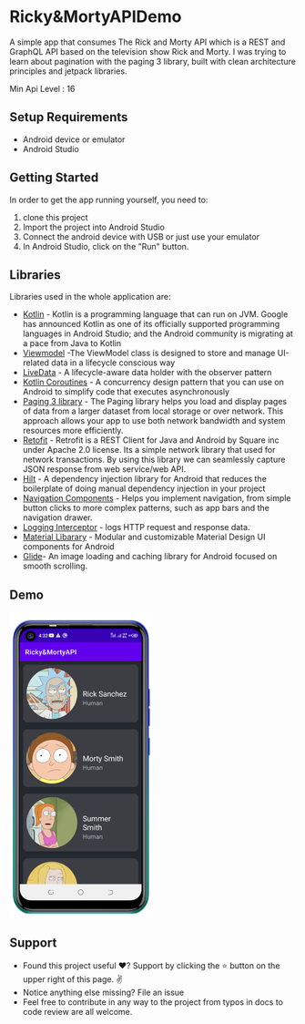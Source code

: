 <p align="center">

# Ricky&MortyAPIDemo

A simple app that consumes The Rick and Morty API which is a REST and GraphQL API based on the television show Rick and Morty. I was trying to learn about pagination with the paging 3 library, built with clean architecture principles and jetpack libraries.

Min Api Level : 16 

## Setup Requirements

- Android device or emulator
- Android Studio

## Getting Started

In order to get the app running yourself, you need to:

1.  clone this project
2.  Import the project into Android Studio
3.  Connect the android device with USB or just use your emulator
4.  In Android Studio, click on the "Run" button.

## Libraries

Libraries used in the whole application are:

- [Kotlin](https://developer.android.com/kotlin) - Kotlin is a programming language that can run on JVM. Google has announced Kotlin as one of its officially supported programming languages in Android Studio; and the Android community is migrating at a pace from Java to Kotlin
- [Viewmodel](https://developer.android.com/topic/libraries/architecture/viewmodel) -The ViewModel class is designed to store and manage UI-related data in a lifecycle conscious way
- [LiveData](https://developer.android.com/topic/libraries/architecture/livedata) -  A lifecycle-aware data holder with the observer pattern
- [Kotlin Coroutines](https://developer.android.com/kotlin/coroutines) - A concurrency design pattern that you can use on Android to simplify code that executes asynchronously
- [Paging 3 library](https://developer.android.com/topic/libraries/architecture/paging/v3-overview) -  The Paging library helps you load and display pages of data from a larger dataset from local storage or over network. This approach allows your app to use both network bandwidth and system resources more efficiently.
- [Retofit](https://square.github.io/retrofit) -  Retrofit is a REST Client for Java and Android by Square inc under Apache 2.0 license. Its a simple network library that used for network transactions. By using this library we can seamlessly capture JSON response from web service/web API.
- [Hilt](https://developer.android.com/training/dependency-injection/hilt-android) -  A dependency injection library for Android that reduces the boilerplate of doing manual dependency injection in your project
- [Navigation Components](https://developer.android.com/guide/navigation/navigation-getting-started) -  Helps you implement navigation, from simple button clicks to more complex patterns, such as app bars and the navigation drawer.
- [Logging Interceptor](https://github.com/square/okhttp/blob/master/okhttp-logging-interceptor/README.md) -  logs HTTP request and response data.
- [Material Libarary](https://material.io/develop/android) -  Modular and customizable Material Design UI components for Android
- [Glide](https://github.com/bumptech/glide)- An image loading and caching library for Android focused on smooth scrolling.


## Demo
<p float="left">
<img src="screenshots/Screenshot_20210510-163216.png" width=250/>
  </p>
  
## Support
- Found this project useful ❤️? Support by clicking the ⭐️ button on the upper right of this page. ✌️
- Notice anything else missing? File an issue 
- Feel free to contribute in any way to the project from typos in docs to code review are all welcome.
